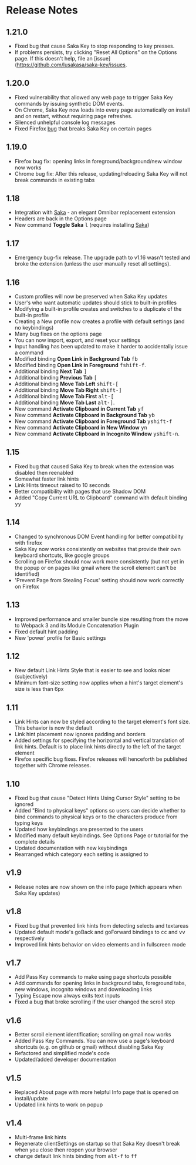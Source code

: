 # Release Notes

## 1.21.0

* Fixed bug that cause Saka Key to stop responding to key presses.
* If problems persists, try clicking "Reset All Options" on the Options page. If this doesn't help, file an [issue](https://github.com/lusakasa/saka-key/issues.

## 1.20.0

* Fixed vulnerability that allowed any web page to trigger Saka Key commands by issuing synthetic DOM events.
* On Chrome, Saka Key now loads into every page automatically on install and on restart, without requiring page refreshes.
* Silenced unhelpful console log messages
* Fixed Firefox [bug](https://github.com/lusakasa/saka-key/issues/26) that breaks Saka Key on certain pages

## 1.19.0

* Firefox bug fix: opening links in foreground/background/new window now works
* Chrome bug fix: After this release, updating/reloading Saka Key will not break commands in existing tabs 

## 1.18

* Integration with [Saka](https://saka.io) - an elegant Omnibar replacement extension
* Headers are back in the Options page
* New command **Toggle Saka** <kbd>l</kbd> (requires installing [Saka](https://saka.io))

## 1.17

* Emergency bug-fix release. The upgrade path to v1.16 wasn't tested and broke the extension (unless the user manually reset all settings).

## 1.16

* Custom profiles will now be preserved when Saka Key updates
* User's who want automatic updates should stick to built-in profiles
* Modifying a built-in profile creates and switches to a duplicate of the built-in profile
* Creating a New profile now creates a profile with default settings (and no keybindings)
* Many bug fixes on the options page
* You can now import, export, and reset your settings
* Input handling has been updated to make it harder to accidentally issue a command
* Modified binding **Open Link in Background Tab** <kbd>f</kbd><kbd>b</kbd>
* Modified binding **Open Link in Foreground** <kbd>f</kbd><kbd>shift-f</kbd>.
* Additional binding **Next Tab** <kbd>]</kbd>
* Additional binding **Previous Tab** <kbd>[</kbd>
* Additional binding **Move Tab Left** <kbd>shift-[</kbd>
* Additional binding **Move Tab Right** <kbd>shift-]</kbd>
* Additional binding **Move Tab First** <kbd>alt-[</kbd>
* Additional binding **Move Tab Last** <kbd>alt-]</kbd>.
* New command **Activate Clipboard in Current Tab** <kbd>y</kbd><kbd>f</kbd>
* New command **Activate Clipboard in Background Tab** <kbd>y</kbd><kbd>b</kbd>
* New command **Activate Clipboard in Foreground Tab** <kbd>y</kbd><kbd>shift-f</kbd>
* New command **Activate Clipboard in New Window** <kbd>y</kbd><kbd>n</kbd>
* New command **Activate Clipboard in Incognito Window** <kbd>y</kbd><kbd>shift-n</kbd>.

## 1.15

* Fixed bug that caused Saka Key to break when the extension was disabled then reenabled
* Somewhat faster link hints
* Link Hints timeout raised to 10 seconds
* Better compatibility with pages that use Shadow DOM
* Added "Copy Current URL to Clipboard" command with default binding <kbd>y</kbd><kbd>y</kbd>

## 1.14

* Changed to synchronous DOM Event handling for better compatibility with firefox
* Saka Key now works consistently on websites that provide their own keyboard shortcuts, like google groups
* Scrolling on Firefox should now work more consistently (but not yet in the popup or on pages like gmail where the scroll element can't be identified)
* 'Prevent Page from Stealing Focus' setting should now work correctly on Firefox

## 1.13

* Improved performance and smaller bundle size resulting from the move to Webpack 3 and its Module Concatenation Plugin 
* Fixed default hint padding
* New 'power' profile for Basic settings

## 1.12

* New default Link Hints Style that is easier to see and looks nicer (subjectively)
* Minimum font-size setting now applies when a hint's target element's size is less than 6px

## 1.11

* Link Hints can now be styled according to the target element's font size. This behavior is now the default
* Link hint placement now ignores padding and borders 
* Added settings for specifying the horizontal and vertical translation of link hints. Default is to place link hints directly to the left of the target element
* Firefox specific bug fixes. Firefox releases will henceforth be published together with Chrome releases.

## 1.10

* Fixed bug that cause "Detect Hints Using Cursor Style" setting to be ignored
* Added "Bind to physical keys" options so users can decide whether to bind commands to physical keys or to the characters produce from typing keys
* Updated how keybindings are presented to the users
* Modified many default keybindings. See Options Page or tutorial for the complete details
* Updated documentation with new keybindings
* Rearranged which category each setting is assigned to

## v1.9

* Release notes are now shown on the info page (which appears when Saka Key updates)

## v1.8

* Fixed bug that prevented link hints from detecting selects and textareas
* Updated default mode's goBack and goForward bindings to <kbd>c</kbd><kbd>c</kbd> and <kbd>v</kbd><kbd>v</kbd> respectively
* Improved link hints behavior on video elements and in fullscreen mode

## v1.7

* Add Pass Key commands to make using page shortcuts possible
* Add commands for opening links in background tabs, foreground tabs, new windows, incognito windows and downloading links
* Typing Escape now always exits text inputs
* Fixed a bug that broke scrolling if the user changed the scroll step

## v1.6

* Better scroll element identification; scrolling on gmail now works
* Added Pass Key Commands. You can now use a page's keyboard shortcuts (e.g. on github or gmail) without disabling Saka Key
* Refactored and simplified mode's code
* Updated/added developer documentation

## v1.5

* Replaced About page with more helpful Info page that is opened on install/update
* Updated link hints to work on popup

## v1.4

* Multi-frame link hints
* Regenerate clientSettings on startup so that Saka Key doesn't break when you close then reopen your browser
* change default link hints binding from <kbd>alt-f</kbd> to <kbd>f</kbd><kbd>f</kbd> 